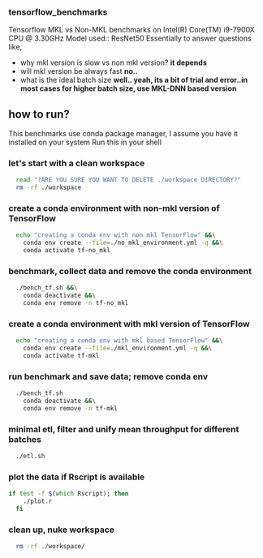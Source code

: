 ### tensorflow_benchmarks

Tensorflow MKL vs Non-MKL benchmarks on Intel(R) Core(TM) i9-7900X CPU @ 3.30GHz 
Model used:: ResNet50
Essentially to answer questions like, 

- why mkl version is slow vs non mkl version? **it depends**
- will mkl version be always fast **no..**
- what is the ideal batch size  **well.. yeah, its a bit of trial and error..in most cases for higher batch size, use MKL-DNN based version**

## how to run?
This benchmarks use conda package manager, I assume you have it installed on your system
Run this in your shell


### let's start with a clean workspace

```zsh
  read "?ARE YOU SURE YOU WANT TO DELETE ./workspace DIRECTORY?"
  rm -rf ./workspace
```
### create a conda environment with non-mkl version of TensorFlow

```zsh
  echo "creating a conda env with non mkl TensorFlow" &&\
    conda env create --file=./no_mkl_environment.yml -q &&\
    conda activate tf-no_mkl
```
### benchmark, collect data and remove the conda environment

```zsh
  ./bench_tf.sh &&\
    conda deactivate &&\
    conda env remove -n tf-no_mkl
```

### create a conda environment with mkl version of TensorFlow

```zsh
  echo "creating a conda env with mkl based TensorFlow" &&\
    conda env create --file=./mkl_environment.yml -q &&\
    conda activate tf-mkl
```

### run benchmark and save data; remove conda env 

```zsh
  ./bench_tf.sh
    conda deactivate &&\
    conda env remove -n tf-mkl
```  
### minimal etl, filter and unify mean throughput for different batches
  
```zsh
  ./etl.sh
```

### plot the data if Rscript is available

```zsh
if test -f $(which Rscript); then
    ./plot.r
  fi
```

### clean up, nuke workspace

```zsh
  rm -rf ./workspace/
```
